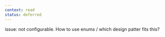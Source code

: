 ```yaml
---
context: read
status: deferred
---
```



issue: not configurable. How to use enums / which design patter fits this?
